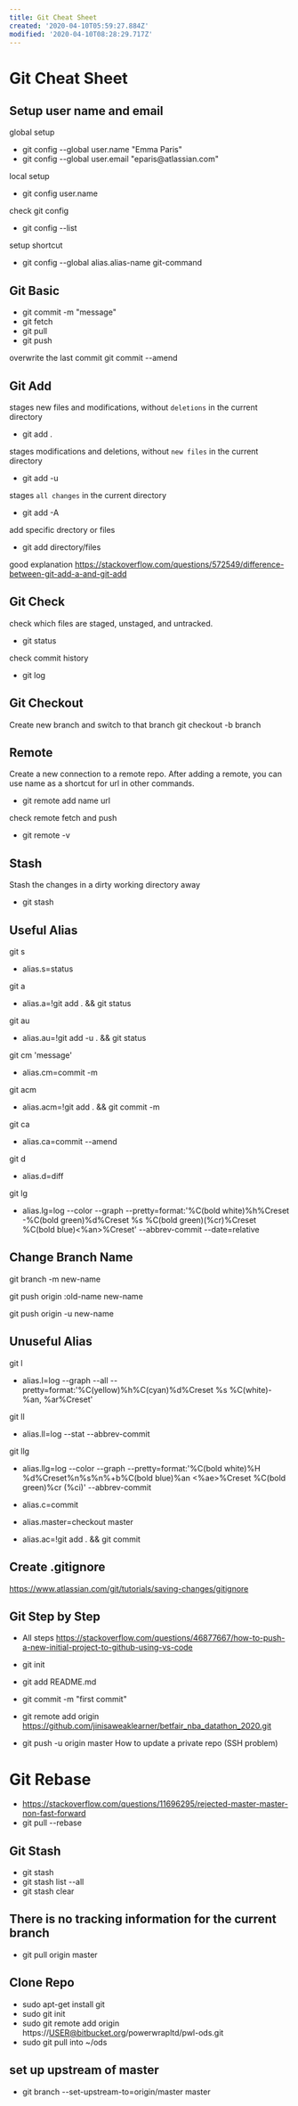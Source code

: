 ```yaml
---
title: Git Cheat Sheet
created: '2020-04-10T05:59:27.884Z'
modified: '2020-04-10T08:28:29.717Z'
---
```


# Git Cheat Sheet

## Setup user name and email
global setup
- git config --global user.<span></span>name "Emma Paris"
- git config --global user.<span></span>email "eparis<span></span>@atlassian.com"

local setup
- git config user.<span></span>name

check git config
- git config --list

setup shortcut
- git config --global alias.<span></span>alias-name git-command

## Git Basic
- git commit -m "message"
- git fetch
- git pull
- git push

overwrite the last commit 
git commit --amend

## Git Add
stages new files and modifications, without `deletions` in the current directory
- git add .

stages modifications and deletions, without `new files` in the current directory
- git add -u

stages `all changes` in the current directory
- git add -A

add specific drectory or files
- git add directory/files

good explanation
https://stackoverflow.com/questions/572549/difference-between-git-add-a-and-git-add


## Git Check
check which files are staged, unstaged, and untracked.
- git status

check commit history
- git log 

## Git Checkout
Create new branch and switch to that branch
git checkout -b branch


## Remote
Create a new connection to a remote repo. After adding a remote, you can use name as a shortcut for url in other commands.
- git remote add name url

check remote fetch and push
- git remote -v

## Stash
Stash the changes in a dirty working directory away
- git stash

## Useful Alias
git s
- alias.s=status

git a
- alias.a=!git add . && git status

git au
- alias.au=!git add -u . && git status

git cm 'message'
- alias.cm=commit -m

git acm
- alias.acm=!git add . && git commit -m

git ca
- alias.ca=commit --amend

git d
- alias.d=diff

git lg 
- alias.lg=log --color --graph --pretty=format:'%C(bold white)%h%Creset -%C(bold green)%d%Creset %s %C(bold green)(%cr)%Creset %C(bold blue)<%an>%Creset' --abbrev-commit --date=relative

## Change Branch Name

git branch -m new-name

git push origin :old-name new-name

git push origin -u new-name


## Unuseful Alias 
git l
- alias.l=log --graph --all --pretty=format:'%C(yellow)%h%C(cyan)%d%Creset %s %C(white)- %an, %ar%Creset'

git ll
- alias.ll=log --stat --abbrev-commit

git llg
- alias.llg=log --color --graph --pretty=format:'%C(bold white)%H %d%Creset%n%s%n%+b%C(bold blue)%an <%ae>%Creset %C(bold green)%cr (%ci)' --abbrev-commit

- alias.c=commit
- alias.master=checkout master
- alias.ac=!git add . && git commit

## Create .gitignore
https://www.atlassian.com/git/tutorials/saving-changes/gitignore


## Git Step by Step
- All steps
https://stackoverflow.com/questions/46877667/how-to-push-a-new-initial-project-to-github-using-vs-code

- git init
- git add README.md
- git commit -m "first commit"
- git remote add origin https://github.com/jinisaweaklearner/betfair_nba_datathon_2020.git
- git push -u origin master
How to update a private repo (SSH problem)

# Git Rebase
- https://stackoverflow.com/questions/11696295/rejected-master-master-non-fast-forward
- git pull --rebase


## Git Stash
- git stash
- git stash list --all
- git stash clear

## There is no tracking information for the current branch
- git pull origin master

## Clone Repo
- sudo apt-get install git
- sudo git init
- sudo git remote add origin https://USER@bitbucket.org/powerwrapltd/pwl-ods.git
- sudo git pull into ~/ods

## set up upstream of master 
- git branch --set-upstream-to=origin/master master
